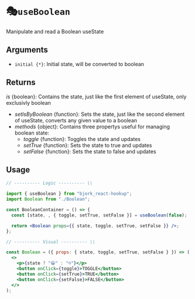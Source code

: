 # 🎭`useBoolean`

Manipulate and read a Boolean useState

## Arguments

- `initial {*}`: Initial state, will be converted to boolean

## Returns

_is_ {boolean}: Contains the state, just like the first element of useState, only exclusivly boolean

- _setIsByBoolean_ {function}: Sets the state, just like the second element of useState, converts any given value to a boolean
- _methods_ {object}: Contains three propertys useful for managing boolean state:
  - _toggle_ {function}: Toggles the state and updates
  - _setTrue_ {function}: Sets the state to true and updates
  - _setFalse_ {function}: Sets the state to false and updates

## Usage

```jsx
// ---------- Logic ---------- \\

import { useBoolean } from "bjork_react-hookup";
import Boolean from "./Boolean";

const BooleanContainer = () => {
  const [state, , { toggle, setTrue, setFalse }] = useBoolean(false);

  return <Boolean props={{ state, toggle, setTrue, setFalse }} />;
};

// ---------- Visual ---------- \\

const Boolean = ({ props: { state, toggle, setTrue, setFalse } }) => (
  <>
    <p>{state ? "😁" : "☹️"}</p>
    <button onClick={toggle}>TOGGLE</button>
    <button onClick={setTrue}>TRUE</button>
    <button onClick={setFalse}>FALSE</button>
  </>
);
```
